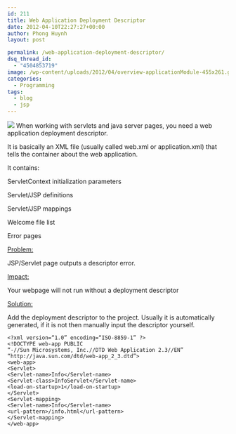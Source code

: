 ```yaml
---
id: 211
title: Web Application Deployment Descriptor
date: 2012-04-10T22:27:27+00:00
author: Phong Huynh
layout: post

permalink: /web-application-deployment-descriptor/
dsq_thread_id:
  - "4504853719"
image: /wp-content/uploads/2012/04/overview-applicationModule-455x261.gif
categories:
  - Programming
tags:
  - blog
  - jsp
---
```

![](/wp-content/uploads/2012/04/overview-applicationModule-455x261.gif)
When working with servlets and java server pages, you need a web application deployment descriptor.

It is basically an XML file (usually called web.xml or application.xml) that tells the container about the web application.

It contains:

ServletContext initialization parameters

Servlet/JSP definitions

Servlet/JSP mappings

Welcome file list

Error pages

<span style="text-decoration: underline;">Problem:</span>

JSP/Servlet page outputs a descriptor error.

<span style="text-decoration: underline;">Impact:</span>

Your webpage will not run without a deployment descriptor

<span style="text-decoration: underline;">Solution:</span>

Add the deployment descriptor to the project. Usually it is automatically generated, if it is not then manually input the descriptor yourself.

```
<?xml version=“1.0” encoding=“ISO-8859-1” ?>
<!DOCTYPE web-app PUBLIC
“-//Sun Microsystems, Inc.//DTD Web Application 2.3//EN”
“http://java.sun.com/dtd/web-app_2_3.dtd”>
<web-app>
<Servlet>
<Servlet-name>Info</Servlet-name>
<Servlet-class>InfoServlet</Servlet-name>
<load-on-startup>1</load-on-startup>
</Servlet>
<Servlet-mapping>
<Servlet-name>Info</Servlet-name>
<url-pattern>/info.html</url-pattern>
</Servlet-mapping>
</web-app>
```
